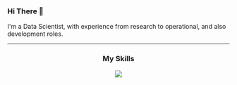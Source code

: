 ### Hi There 👋

I'm a Data Scientist, with experience from research to operational, and also development roles.


___ 
<h3 align="center">My Skills</h3>
<p align="center">
  <a href="https://skillicons.dev">
    <img src="https://skills.thijs.gg/icons?i=py,tensorflow,pytorch,aws,gcp,postgres,postman,linux,git&theme=dark" />
  </a>
</p>


<!--
**joon-kc/joon-kc** is a ✨ _special_ ✨ repository because its `README.md` (this file) appears on your GitHub profile.

Here are some ideas to get you started:

- 🔭 I’m currently working on ...
- 🌱 I’m currently learning ...
- 👯 I’m looking to collaborate on ...
- 🤔 I’m looking for help with ...
- 💬 Ask me about ...
- 📫 How to reach me: ...
- 😄 Pronouns: ...
- ⚡ Fun fact: ...
-->
